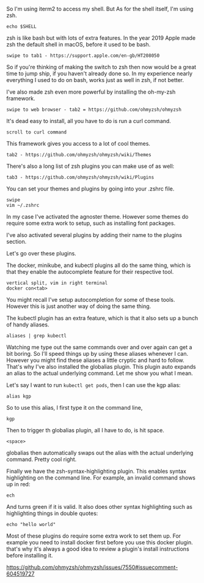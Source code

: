 So I'm using iterm2 to access my shell. But As for the shell itself, I'm using zsh.

```
echo $SHELL
```

zsh is like bash but with lots of extra features. In the year 2019 Apple made zsh the default shell in macOS, before it used to be bash.

```
swipe to tab1 - https://support.apple.com/en-gb/HT208050
```


So if you're thinking of making the switch to zsh then now would be a great time to jump ship, if you haven't already done so. In my experience nearly everything I used to do on bash, works just as well in zsh, if not better.

I've also made zsh even more powerful by installing the oh-my-zsh framework.

```
swipe to web browser - tab2 = https://github.com/ohmyzsh/ohmyzsh
```

It's dead easy to install, all you have to do is run a curl command.

```
scroll to curl command
```



This framework gives you access to a lot of cool themes.

```
tab2 - https://github.com/ohmyzsh/ohmyzsh/wiki/Themes
```

There's also a long list of zsh plugins you can make use of as well:

```
tab3 - https://github.com/ohmyzsh/ohmyzsh/wiki/Plugins
```

You can set your themes and plugins by going into your .zshrc file.


```
swipe
vim ~/.zshrc
```


In my case I've activated the agnoster theme. However some themes do require some extra work to setup, such as installing font packages.



I've also activated several plugins by adding their name to the plugins section.

Let's go over these plugins.

The docker, minikube, and kubectl plugins all do the same thing, which is that they enable the autocomplete feature for their respective tool.

```
vertical split, vim in right terminal
docker con<tab>
```

You might recall I've setup autocompletion for some of these tools. However this is just another way of doing the same thing.

The kubectl plugin has an extra feature, which is that it also sets up a bunch of handy aliases.

```
aliases | grep kubectl
```

Watching me type out the same commands over and over again can get a bit boring. So I'll speed things up by using these aliases whenever I can.
However you might find these aliases a little cryptic and hard to follow. That's why I've also installed the globalias plugin. This plugin auto expands an alias to the actual underlying command. Let me show you what I mean.



Let's say I want to run `kubectl get pods`, then I can use the kgp alias:

```
alias kgp
```

So to use this alias, I first type it on the command line,


```
kgp
```

Then to trigger th globalias plugin, all I have to do, is hit space.

```
<space>
```

globalias then automatically swaps out the alias with the actual underlying command. Pretty cool right.

Finally we have the zsh-syntax-highlighting plugin. This enables syntax highlighting on the command line. For example, an invalid command shows up in red:


```
ech
```

And turns green if it is valid. It also does other syntax highlighting such as highlighting things in double quotes:

```
echo "hello world"
```

Most of these plugins do require some extra work to set them up. For example you need to install docker first before you use this docker plugin. that's why it's always a good idea to review a plugin's install instructions before installing it.



https://github.com/ohmyzsh/ohmyzsh/issues/7550#issuecomment-604519727